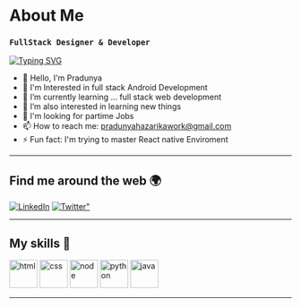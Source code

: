 # About Me

### `FullStack Designer & Developer`

[![Typing SVG](https://readme-typing-svg.herokuapp.com?color=0C9F1D&background=0E902900&lines=I+am+a+Full+Stack+Andriod+Developer;Frontend+React+Developer+;Loves+to+Contribute+for+open+source+Projects;Enthusiastic+to+Learn+new+things)](https://git.io/typing-svg)

- 🔭 Hello, I'm Pradunya
- 🌚 I'm Interested in full stack Android Development
- 🌱 I’m currently learning ... full stack web development
- 👯 I’m also interested in learning new things
- 💬 I'm looking for partime Jobs
- 📫 How to reach me: pradunyahazarikawork@gmail.com
- ⚡ Fun fact: I'm trying to master React native Enviroment

---

## Find me around the web 🌍

<div align="left">
  <a href="https://www.linkedin.com/in/pradunya-hazarika-a6469a215/"><img alt="LinkedIn" src="https://img.shields.io/badge/linkedin-%230077B5.svg?style=for-the-badge&logo=linkedin&logoColor=white"/></a>
 <a href="https://twitter.com/happy_larka14?s=08"><img alt=Twitter" src="https://img.shields.io/badge/Twitter-%230077B5.svg?style=for-the-badge&logo=Twitter&logoColor=#1DA1F2"/></a>


</div>

---
   
## My skills 🚀
   
<img src='https://user-images.githubusercontent.com/40886278/175326431-d7b88997-8695-423f-891d-5eed05b715de.png' width='50' height='50' alt='html' />
<img src='https://user-images.githubusercontent.com/40886278/175326996-1af0f139-fe9b-4f1d-b97c-395d715c92f2.png' width='50' height='50' alt='css' />
<img src='https://user-images.githubusercontent.com/40886278/175330254-0c285bfb-0092-4acb-bd43-5829f27eec52.png' width='50' height='50' alt='node' />
<img src='https://raw.githubusercontent.com/jmnote/z-icons/master/svg/python.svg' width='50' height='50' alt='python' />
<img src='https://raw.githubusercontent.com/jmnote/z-icons/master/svg/java.svg' width='50' height='50' alt='java' />
   
---
